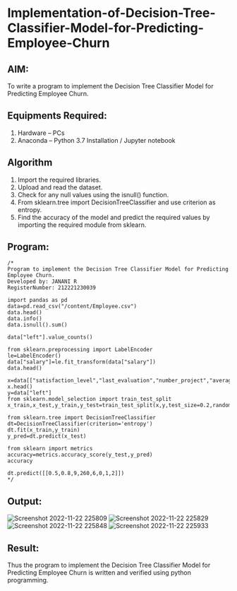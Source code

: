 # Implementation-of-Decision-Tree-Classifier-Model-for-Predicting-Employee-Churn

## AIM:
To write a program to implement the Decision Tree Classifier Model for Predicting Employee Churn.

## Equipments Required:
1. Hardware – PCs
2. Anaconda – Python 3.7 Installation / Jupyter notebook

## Algorithm
1. Import the required libraries.
2. Upload and read the dataset.
3. Check for any null values using the isnull() function.
4. From sklearn.tree import DecisionTreeClassifier and use criterion as entropy.
5. Find the accuracy of the model and predict the required values by importing the required module from sklearn.

## Program:
```
/*
Program to implement the Decision Tree Classifier Model for Predicting Employee Churn.
Developed by: JANANI R
RegisterNumber: 212221230039 

import pandas as pd
data=pd.read_csv("/content/Employee.csv")
data.head()
data.info()
data.isnull().sum()

data["left"].value_counts()

from sklearn.preprocessing import LabelEncoder
le=LabelEncoder()
data["salary"]=le.fit_transform(data["salary"])
data.head()

x=data[["satisfaction_level","last_evaluation","number_project","average_montly_hours","time_spend_company","Work_accident","promotion_last_5years","salary"]]
x.head()
y=data["left"]
from sklearn.model_selection import train_test_split
x_train,x_test,y_train,y_test=train_test_split(x,y,test_size=0.2,random_state=16)

from sklearn.tree import DecisionTreeClassifier
dt=DecisionTreeClassifier(criterion='entropy')
dt.fit(x_train,y_train)
y_pred=dt.predict(x_test)

from sklearn import metrics
accuracy=metrics.accuracy_score(y_test,y_pred)
accuracy

dt.predict([[0.5,0.8,9,260,6,0,1,2]])
*/
```

## Output:
![Screenshot 2022-11-22 225809](https://user-images.githubusercontent.com/94288340/203382439-cc6a58ef-d3dc-49af-a6eb-e55da61b400e.png)
![Screenshot 2022-11-22 225829](https://user-images.githubusercontent.com/94288340/203382478-75ffe7c6-cf19-468e-8a68-bf67a371b3a0.png)
![Screenshot 2022-11-22 225848](https://user-images.githubusercontent.com/94288340/203382509-e804a744-dc29-412f-91dc-3745471518b6.png)
![Screenshot 2022-11-22 225933](https://user-images.githubusercontent.com/94288340/203382541-02fd1603-5d65-4bb9-b0ef-ed6b7b1eb46a.png)

## Result:
Thus the program to implement the  Decision Tree Classifier Model for Predicting Employee Churn is written and verified using python programming.
